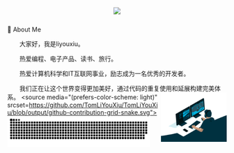 <h1 align="center"> <a href="https://sunguoqi.com/"> <img src="https://readme-typing-svg.herokuapp.com/?lines=fmt.println(%22Hello%2C%20World!%22);眉目舒展，顺问冬安!&center=true&size=27"> </a> </h1>
🤺 About Me

  大家好，我是liyouxiu。

  热爱编程、电子产品、读书、旅行。

  热爱计算机科学和IT互联网事业，励志成为一名优秀的开发者。

  我们正在让这个世界变得更加美好，通过代码的重复使用和延展构建完美体系。
<picture>
  <img src="https://github.com/TomLiYouXiu/TomLiYouXiu/blob/main/code.gif" width=30% align="right">
  <source media="(prefers-color-scheme: dark)" srcset="https://github.com/TomLiYouXiu/TomLiYouXiu/blob/output/github-contribution-grid-snake-dark.svg">
  <source media="(prefers-color-scheme: light)" srcset=https://github.com/TomLiYouXiu/TomLiYouXiu/blob/output/github-contribution-grid-snake.svg">
  <img alt="github contribution grid snake animation" src="https://github.com/TomLiYouXiu/TomLiYouXiu/blob/output/github-contribution-grid-snake.svg" width=65% align="left">
</picture>
 

